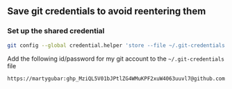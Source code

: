 ## Save git credentials to avoid reentering them

### Set up the shared credential 

```bash
git config --global credential.helper 'store --file ~/.git-credentials'
```

Add the following id/password for my git account to the `~/.git-credentials` file

```
https://martygubar: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@github.com
```

